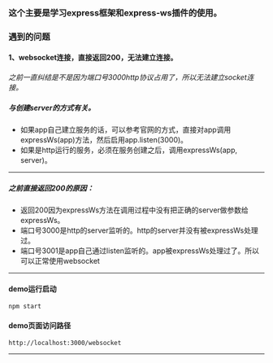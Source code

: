 ### 这个主要是学习express框架和express-ws插件的使用。

### 遇到的问题

#### 1、websocket连接，直接返回200，无法建立连接。
_之前一直纠结是不是因为端口号3000http协议占用了，所以无法建立socket连接。_
##### 与创建server的方式有关。
+ 如果app自己建立服务的话，可以参考官网的方式，直接对app调用expressWs(app)方法，然后启用app.listen(3000)。
+ 如果是http运行的服务，必须在服务创建之后，调用expressWs(app, server)。
---
##### 之前直接返回200的原因：
  + 返回200因为expressWs方法在调用过程中没有把正确的server做参数给expressWs。
  + 端口号3000是http的server监听的。http的server并没有被expressWs处理过。
  + 端口号3001是app自己通过listen监听的。app被expressWs处理过了。所以可以正常使用websocket
---
#### demo运行启动
```
npm start
```
#### demo页面访问路径
```
http://localhost:3000/websocket
```
---